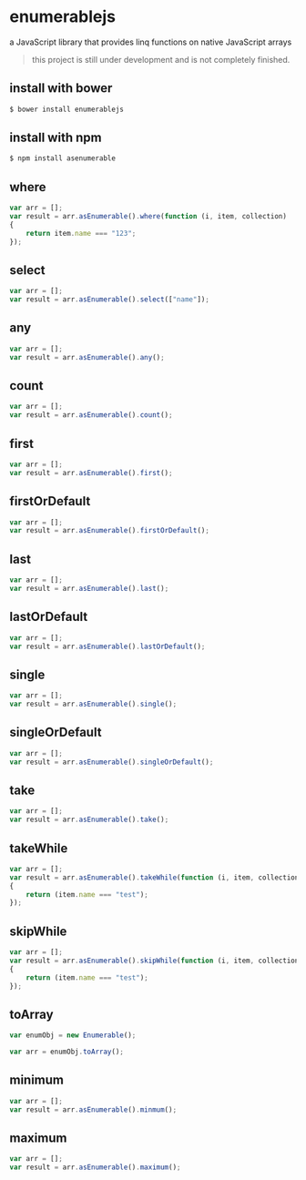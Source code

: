 # enumerablejs 

a JavaScript library that provides linq functions on native JavaScript arrays

> this project is still under development and is not completely finished.

## install with bower

```bash
$ bower install enumerablejs
```
## install with npm

```bash
$ npm install asenumerable
```

## where

``` javascript
var arr = [];
var result = arr.asEnumerable().where(function (i, item, collection)
{
    return item.name === "123";
});
```
## select
``` javascript
var arr = [];
var result = arr.asEnumerable().select(["name"]);
```

## any
``` javascript
var arr = [];
var result = arr.asEnumerable().any();
```

## count
``` javascript
var arr = [];
var result = arr.asEnumerable().count();
```

## first
``` javascript
var arr = [];
var result = arr.asEnumerable().first();
```
## firstOrDefault
``` javascript
var arr = [];
var result = arr.asEnumerable().firstOrDefault();
```

## last
``` javascript
var arr = [];
var result = arr.asEnumerable().last();
```

## lastOrDefault
``` javascript
var arr = [];
var result = arr.asEnumerable().lastOrDefault();
```

## single
``` javascript
var arr = [];
var result = arr.asEnumerable().single();
```

## singleOrDefault
``` javascript
var arr = [];
var result = arr.asEnumerable().singleOrDefault();
```

## take
``` javascript
var arr = [];
var result = arr.asEnumerable().take();
```
## takeWhile
``` javascript
var arr = [];
var result = arr.asEnumerable().takeWhile(function (i, item, collection)
{
    return (item.name === "test");
});
```
## skipWhile
``` javascript
var arr = [];
var result = arr.asEnumerable().skipWhile(function (i, item, collection)
{
    return (item.name === "test");
});
```
## toArray
``` javascript
var enumObj = new Enumerable();

var arr = enumObj.toArray();
```

## minimum
``` javascript
var arr = [];
var result = arr.asEnumerable().minmum();
```
## maximum
``` javascript
var arr = [];
var result = arr.asEnumerable().maximum();
```
